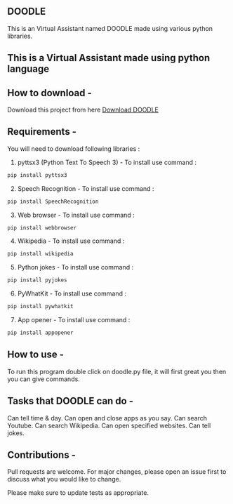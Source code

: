 ## DOODLE


This is an Virtual Assistant named DOODLE made using various python libraries.

## This is a Virtual Assistant made using python language

## How to download - 

Download this project from here [Download DOODLE](https://downgit.github.io/#/home?url=https://github.com/Hatim-Rx53/Python-Virtual_Assistant)


## Requirements -

You will need to download following libraries :

1. pyttsx3 (Python Text To Speech 3) - To install use command :
```bash 
pip install pyttsx3
```

2. Speech Recognition - To install use command :
```bash
pip install SpeechRecognition
```

3. Web browser - To install use command :
```bash
pip install webbrowser
```

4. Wikipedia - To install use command :
```bash
pip install wikipedia
```

5. Python jokes - To install use command :
```bash
pip install pyjokes
```

6. PyWhatKit - To install use command :
```bash
pip install pywhatkit
```

7. App opener - To install use command :
```bash
pip install appopener
```



## How to use -


To run this program double click on doodle.py file, it will first great you then you can give commands.


## Tasks that DOODLE can do -

Can tell time & day.
Can open and close apps as you say.
Can search Youtube.
Can search Wikipedia.
Can open specified websites.
Can tell jokes.

## Contributions -

Pull requests are welcome. For major changes, please open an issue first to discuss what you would like to change.

Please make sure to update tests as appropriate.
